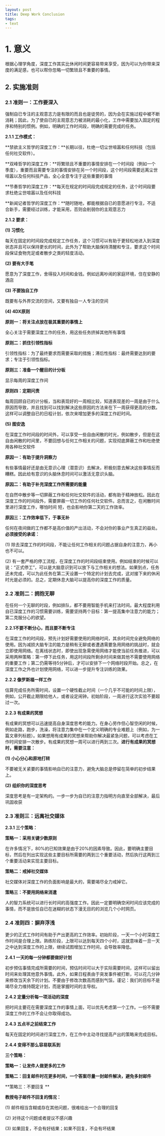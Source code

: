 ```yaml
---
layout: post
title: Deep Work Conclusion
tags: 
- text
---
```



# 1. 意义
根据心理学角度，深度工作其实比休闲时间更容易带来享受，因为可以为你带来深度的满足感，也可以帮你忽略一切繁琐且不重要的事情。

## 2. 实施准则
### 2.1 准则一：工作要深入
强制自已专注的主观意志力是有限的而且也是徒劳的，因为会在实施过程中被不断消耗；因此，为了使自已的主观意志力被消耗的最小化，工作中需要加入固定的程序和特别的惯例。例如，明确的工作时间段，明确的需要完成的任务。


**2.1.1 工作模式：**


**禁欲主义哲学的深度工作：**长期以往，杜绝一切尘世喧嚣和任何科技（包括任何社交软件）。


**双峰哲学的深度工作：**将繁琐且不重要的事情安排在一个时间段（例如一个季度），重要而且需要专注的事情安排在另一个时间段，这个时间段需要远离尘世喧嚣以及任何科技产品，全心全意专注于这些重要的事情


**节奏哲学的深度工作：**每天在规定的时间段完成规定的任务，这个时间段要求杜绝尘世喧嚣以及任何科技


**新闻记者哲学的深度工作：**随时随地，都能根据自已的意愿进行专注，不适合新手，需要经过训练，才能采用，否则会削弱你的主观意志力


**2.1.2 要求：**


**(1) 习惯化**


每天在固定的时间段完成规定工作任务，这个习惯可以有助于更轻松地进入到深度状态并且可以保持更长的时间，此外为了帮助大脑保持清醒和专注，要求这个时间段保证食物充足或者散步之类的轻度活动。


**(2) 要有大手笔**


愿意为了深度工作，舍得投入时间和金钱。例如远离吵闹的家庭环境，住在安静的酒店


**(3) 不要独自工作**


既要有与外界交流的空间，又要有独自一人专注的空间


**(4) 4DX原则**


**原则一：将关注点放在极其重要的事情上**


全心关注于需要深度工作的任务，用这些任务挤掉其他所有事情


**原则二：抓住引领性指标**


引领性指标：为了最终要求而需要采取的措施；滞后性指标：最终需要达到的要求；专注于引领性指标。

 
**原则三：准备一个醒目的计分板**


显示每周的深度工作间


**原则四：定期问责**


每周回顾自已的计分板，当和表现好的一周相比较，知道表现差的一周是由于什么原因而导致，并且找到可以找到解决这些原因的方法来在下一周获得更高的分数。这样可以调整自已的日程计划，依次来增加更多的深度工作赶时间。


**(5) 图安逸**


在深度工作时间段的时间外，可以享受一些自由闲散的时光，例如散步，但是在这自由闲散的时间里，不要回想与任何工作相关的问题，实现彻底屏蔽工作和杜绝使用各种社交软件


**原因一：有助于提升洞察力**


有些事情最好还是由无意识心理（潜意识）去解决，积极刻意去解决这些事情反而糟糕。因此给有意识的头脑休息时间可以激活无意识头脑。


**原因二：有助于补充深度工作所需要的能量**


在自然中散步等一切屏蔽工作和任何社交软件的活动，都有助于精神放松。因此在深度工作的时间段外，需要屏蔽一切工作的任何社交软件。总而言之，在闲散时间里进行深度工作，哪怕时间 短，也会影响你第二天的工作效率。


**原因三：工作效率低下，于事无补**


任何在夜间做的工作都不是高价值的产出活动，不会对你的事业产生真正的益处。**必须接受的承诺：**


(1) 除去深度工作的时间段，不能让任何工作相关的问题占据自身的注意力，再小也不可以。


(2) 有一套严格的停工流程，在深度工作的时间段结束使用。例如结束的时候可以说：“正式停工”，可以是大脑意识到可以放下与工作相关的想法。如果到点，任务还未完成，可以为此任务在第二天设置一个特定的计划去完成，这对接下来的休闲时光是必须的。总之，定期休息大脑可以提高你的深度工作的质量。


### 2.2 准则二：拥抱无聊
在任何一个无聊的时段，例如排队，都不要用智能手机来打法时间。最大程度利用自已深度工作的习惯需要训练，需要坚持两个目标：第一提高集中注意力的能力；第二克服分心的欲望。


**2.2.1不要不断分心，而且要不断专注**


在深度工作的时间段，预先计划好需要使用的网络时间，其余时间完全避免网络的使用。因为减损大脑专注的能力是稍有无聊或者遭遇需要急用网络的挑战时，就会立即使用网络。在离线状态时，即使出现急需使用网络才能使当前任务推进，可以采用两种策略：第一停下此任务，用这时间段所剩余时间来做其他不需要使用网络的重要工作；第二仍需等待5分钟后，才可以安排下一个网络时段开始。总之，在深度工作之外也计划使用网络，可以进一步提升专注训练的效果。


**2.2.2 像罗斯福一样工作**


估算完成任务所需时间，设置一个硬性截止时间（一个几乎不可能的时间上限），例如，公开截止期限给他人，或者设定闹钟。初始阶段，一周进行这次实验不要超过一次。


**2.2.3 有成果的冥想**


有成果的冥想可以迅速提高自身深度思考的能力。在身心劳作但心智空闲的时候，例如走路，跑步，洗澡，将注意力集中在一个定义明确的专业难题上（例如，为一篇文章列标题）。如果想用有成果的冥想来帮助你解决最紧急问题，可以考虑在工作时间安排一次散步。有成果的冥想一周可以进行两到三次。**进行有成果的冥想时，需要注意：**


**(1) 小心分心和原地打转**


不要被无关紧要的事情影响自已的注意力，避免大脑总是停留在简单的初步结果上。


**(2) 组织你的深度思考**


深度思考是有一定架构的。一步一步为自已的注意力指明方向直至全部解决，最后巩固收获


### 2.3 准则三：远离社交媒体
**2.3.1 三个策略：**


**策略一：采用关键少数原则**


在许多情况下，80%的已知效果是由于20%的因素导致。因此，要明确主要目标，然后在列出实现这些主要目标所需要的两到三个重要活动，然后执行这两到三个重要活动来实现主要目标。


**策略二：戒掉社交媒体**


社交媒体对深度工作的负面影响是最大的，需要竭尽全力戒掉它。


**策略三：不要用网络来消遣**


人的智力系统可以进行长时间的高强度工作。因此一定要明确空闲时间应该完成的事情，而不是放任自已在迷糊的状态下漫无目的的浏览几个小时网页。


### 2.4 准则四：摒弃浮浅
更少的正式工作时间有助于产出更高的工作效率。初始阶段，一天一个小时深度工作时间是合理上限。熟练阶段，上限可以达到每天四个小时，这就意味着一旦一天之中达到深度工作的上限，继续试图增加工作时间，会导致率降低。


**2.4.1 一天的每一分钟都要做好计划**


初步预估事情完成所需要的时间，预估时间可以大于实际需要时间，这样可以留出时间来处理其他意外事情。此外，如果日程表由于突发事件被打断，可以花几分钟来修改当天余下的计划。不要由于修改次数高而感到气馁。谨记：我们的目标不是竭尽全力维持既定计划，而是掌握时间的主导权。


**2.4.2 定量分析每一项活动的深度**


把时间主要花在需要深度工作的事情上面，可以优先考虑第一个工作。一份不需要深度工作的工作不会让你取得成功。


**2.4.3 五点半之前结束工作**


每天在固定的时间进行深度工作，在工作中主动寻找提高产出的策略来完成目标。


**2.4.4 变得不那么容易联系到**


**三个策略：**


**策略一：让发件人做更多的工作**


**策略二：回复邮件时花更多时间，一个答案尽量一封邮件解决，避免多封邮件**


**策略三：不要回复 **


**教授电子邮件不回复的情况：**


(1) 邮件相当含糊或存在其他问题，很难给出一个合理的回复


(2) 对待这个问题或者提议不感兴趣


(3) 如果回复，不会有好结果；如果不回复，不会有坏结果

   



